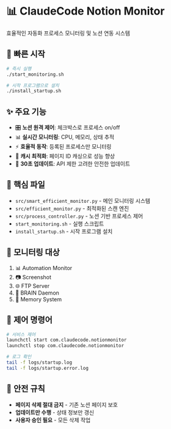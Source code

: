 # 📊 ClaudeCode Notion Monitor

효율적인 자동화 프로세스 모니터링 및 노션 연동 시스템

## 🚀 빠른 시작

```bash
# 즉시 실행
./start_monitoring.sh

# 시작 프로그램으로 설치
./install_startup.sh
```

## ✨ 주요 기능

- 🎛️ **노션 원격 제어**: 체크박스로 프로세스 on/off
- 📊 **실시간 모니터링**: CPU, 메모리, 상태 추적  
- ⚡ **효율적 동작**: 등록된 프로세스만 모니터링
- 💾 **캐시 최적화**: 페이지 ID 캐싱으로 성능 향상
- 🔄 **30초 업데이트**: API 제한 고려한 안전한 업데이트

## 📁 핵심 파일

- `src/smart_efficient_monitor.py` - 메인 모니터링 시스템
- `src/efficient_monitor.py` - 최적화된 스캔 엔진
- `src/process_controller.py` - 노션 기반 프로세스 제어
- `start_monitoring.sh` - 실행 스크립트
- `install_startup.sh` - 시작 프로그램 설치

## 🎯 모니터링 대상

1. 📊 Automation Monitor
2. 📷 Screenshot  
3. 🌐 FTP Server
4. 🧠 BRAIN Daemon
5. 🧠 Memory System

## 🔧 제어 명령어

```bash
# 서비스 제어
launchctl start com.claudecode.notionmonitor
launchctl stop com.claudecode.notionmonitor

# 로그 확인
tail -f logs/startup.log
tail -f logs/startup.error.log
```

## 🚫 안전 규칙

- **페이지 삭제 절대 금지** - 기존 노션 페이지 보호
- **업데이트만 수행** - 상태 정보만 갱신
- **사용자 승인 필요** - 모든 삭제 작업